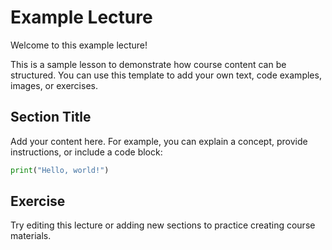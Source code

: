 # Example Lecture

Welcome to this example lecture!

This is a sample lesson to demonstrate how course content can be structured. You can use this template to add your own text, code examples, images, or exercises.

## Section Title

Add your content here. For example, you can explain a concept, provide instructions, or include a code block:

```python
print("Hello, world!")
```

## Exercise

Try editing this lecture or adding new sections to practice creating course materials.
